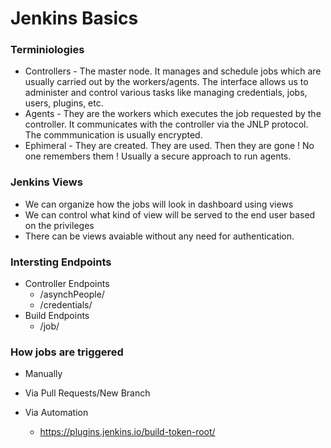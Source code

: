 # Jenkins Basics

### Terminiologies

- Controllers - The master node. It manages and schedule jobs which are usually carried out by the workers/agents. The interface allows us to administer and control various tasks like managing credentials, jobs, users, plugins, etc. 
- Agents - They are the workers which executes the job requested by the controller. It communicates with the controller via the JNLP protocol. The commmunication is usually encrypted.
- Ephimeral - They are created. They are used. Then they are gone ! No one remembers them ! Usually a secure approach to run agents.

### Jenkins Views

- We can organize how the jobs will look in dashboard using views
- We can control what kind of view will be served to the end user based on the privileges
- There can be views avaiable without any need for authentication.

### Intersting Endpoints

- Controller Endpoints
   - /asynchPeople/
   - /credentials/
- Build Endpoints
   - /job/

### How jobs are triggered 

- Manually

- Via Pull Requests/New Branch

- Via Automation
   - https://plugins.jenkins.io/build-token-root/
